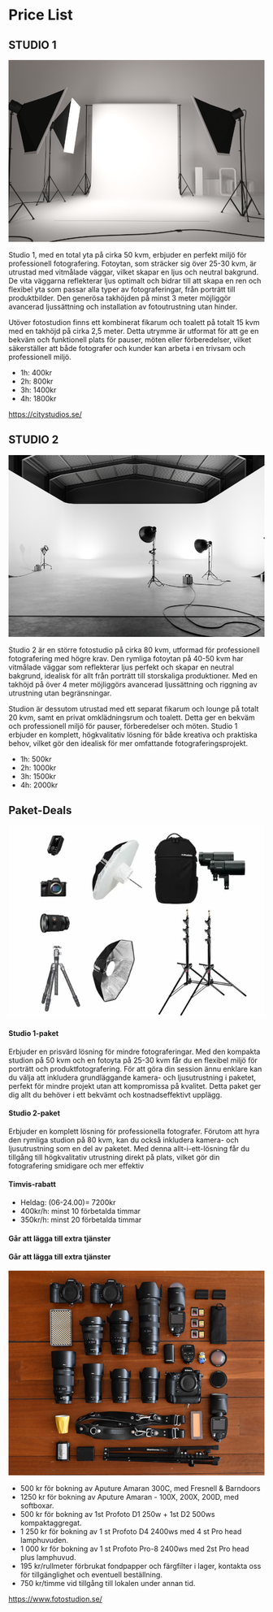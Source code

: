 # Price List

## STUDIO 1

![alt text](1.webp)

Studio 1, med en total yta på cirka 50 kvm, erbjuder en perfekt miljö för professionell fotografering. Fotoytan, som sträcker sig över 25-30 kvm, är utrustad med vitmålade väggar, vilket skapar en ljus och neutral bakgrund. De vita väggarna reflekterar ljus optimalt och bidrar till att skapa en ren och flexibel yta som passar alla typer av fotograferingar, från porträtt till produktbilder. Den generösa takhöjden på minst 3 meter möjliggör avancerad ljussättning och installation av fotoutrustning utan hinder.

Utöver fotostudion finns ett kombinerat fikarum och toalett på totalt 15 kvm med en takhöjd på cirka 2,5 meter. Detta utrymme är utformat för att ge en bekväm och funktionell plats för pauser, möten eller förberedelser, vilket säkerställer att både fotografer och kunder kan arbeta i en trivsam och professionell miljö.

- 1h: 400kr
- 2h: 800kr
- 3h: 1400kr
- 4h: 1800kr

https://citystudios.se/

## STUDIO 2

![alt text](3.webp)

Studio 2 är en större fotostudio på cirka 80 kvm, utformad för professionell fotografering med högre krav. Den rymliga fotoytan på 40-50 kvm har vitmålade väggar som reflekterar ljus perfekt och skapar en neutral bakgrund, idealisk för allt från porträtt till storskaliga produktioner. Med en takhöjd på över 4 meter möjliggörs avancerad ljussättning och riggning av utrustning utan begränsningar.

Studion är dessutom utrustad med ett separat fikarum och lounge på totalt 20 kvm, samt en privat omklädningsrum och toalett. Detta ger en bekväm och professionell miljö för pauser, förberedelser och möten. Studio 1 erbjuder en komplett, högkvalitativ lösning för både kreativa och praktiska behov, vilket gör den idealisk för mer omfattande fotograferingsprojekt.

- 1h: 500kr
- 2h: 1000kr
- 3h: 1500kr
- 4h: 2000kr

## Paket-Deals


![alt text](1057475_profoto_b10x_product_photo.webp)

#### Studio 1-paket

Erbjuder en prisvärd lösning för mindre fotograferingar. Med den kompakta studion på 50 kvm och en fotoyta på 25-30 kvm får du en flexibel miljö för porträtt och produktfotografering. För att göra din session ännu enklare kan du välja att inkludera grundläggande kamera- och ljusutrustning i paketet, perfekt för mindre projekt utan att kompromissa på kvalitet. Detta paket ger dig allt du behöver i ett bekvämt och kostnadseffektivt upplägg.

#### Studio 2-paket

Erbjuder en komplett lösning för professionella fotografer. Förutom att hyra den rymliga studion på 80 kvm, kan du också inkludera kamera- och ljusutrustning som en del av paketet. Med denna allt-i-ett-lösning får du tillgång till högkvalitativ utrustning direkt på plats, vilket gör din fotografering smidigare och mer effektiv

#### Timvis-rabatt 

- Heldag: (06-24.00)= 7200kr
- 400kr/h: minst 10 förbetalda timmar
- 350kr/h: minst 20 förbetalda timmar

#### Går att lägga till extra tjänster

#### Går att lägga till extra tjänster

![alt text](Rocco_Ancora_Shotkit_001.jpg)

- 500 kr för bokning av Aputure Amaran 300C, med Fresnell & Barndoors
- 1250 kr för bokning av Aputure Amaran - 100X, 200X, 200D, med softboxar.
- 500 kr för bokning av 1st Profoto D1 250w + 1st D2 500ws kompaktaggregat.
- 1 250 kr för bokning av 1 st Profoto D4 2400ws med 4 st Pro head lamphuvuden.
- 1 000 kr för bokning av 1 st Profoto Pro-8 2400ws med 2st Pro head plus lamphuvud.
- 195 kr/rullmeter förbrukat fondpapper och färgfilter i lager, kontakta oss för tillgänglighet och eventuell beställning.
- 750 kr/timme vid tillgång till lokalen under annan tid.

https://www.fotostudion.se/